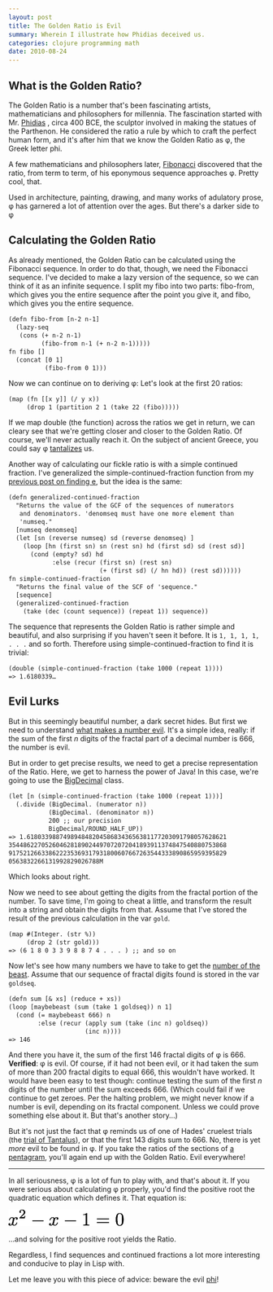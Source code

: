 ```yaml
---
layout: post
title: The Golden Ratio is Evil
summary: Wherein I illustrate how Phidias deceived us.
categories: clojure programming math
date: 2010-08-24
---
```

## What is the Golden Ratio?

The Golden Ratio is a number that's been fascinating artists, mathematicians and philosophers for millennia. The fascination started with Mr. [Phidias][2] , circa 400 BCE, the sculptor involved in making the statues of the Parthenon. He considered the ratio a rule by which to craft the perfect human form, and it's after him that we know the Golden Ratio as φ, the Greek letter phi.

A few mathematicians and philosophers later, [Fibonacci][3] discovered that the ratio, from term to term, of his eponymous sequence approaches φ. Pretty cool, that.

Used in architecture, painting, drawing, and many works of adulatory prose, φ has garnered a lot of attention over the ages. But there's a darker side to φ

## Calculating the Golden Ratio

As already mentioned, the Golden Ratio can be calculated using the Fibonacci sequence. In order to do that, though, we need the Fibonacci sequence. I've decided to make a lazy version of the sequence, so we can think of it as an infinite sequence. I split my fibo into two parts: fibo-from, which gives you the entire sequence after the point you give it, and fibo, which gives you the entire sequence.

~~~~~~~~~~~~~~~~~~~~~~~~~~~~~~~~~~~~~~~~~~ {.clojure}
(defn fibo-from [n-2 n-1]
  (lazy-seq
   (cons (+ n-2 n-1)
         (fibo-from n-1 (+ n-2 n-1)))))
fn fibo []
  (concat [0 1]
          (fibo-from 0 1)))
~~~~~~~~~~~~~~~~~~~~~~~~~~~~~~~~~~~~~~~~~~

Now we can continue on to deriving φ: Let's look at the first 20 ratios:

~~~~~~~~~~~~~~~~~~~~~~~~~~~~~~~~~~~~~~~~~~ {.clojure}
(map (fn [[x y]] (/ y x))
     (drop 1 (partition 2 1 (take 22 (fibo)))))
~~~~~~~~~~~~~~~~~~~~~~~~~~~~~~~~~~~~~~~~~~

If we map double (the function) across the ratios we get in return, we can cleary see that we're getting closer and closer to the Golden Ratio. Of course, we'll never actually reach it. On the subject of ancient Greece, you could say φ [tantalizes][4] us.

Another way of calculating our fickle ratio is with a simple continued fraction. I've generalized the simple-continued-fraction function from my [previous post on finding e][5], but the idea is the same:

~~~~~~~~~~~~~~~~~~~~~~~~~~~~~~~~~~~~~~~~~~ {.clojure}
(defn generalized-continued-fraction
  "Returns the value of the GCF of the sequences of numerators
   and denominators. 'denomseq must have one more element than
   'numseq."
  [numseq denomseq]
  (let [sn (reverse numseq) sd (reverse denomseq) ]
    (loop [hn (first sn) sn (rest sn) hd (first sd) sd (rest sd)]
      (cond (empty? sd) hd
            :else (recur (first sn) (rest sn)
                         (+ (first sd) (/ hn hd)) (rest sd))))))
fn simple-continued-fraction
  "Returns the final value of the SCF of 'sequence."
  [sequence]
  (generalized-continued-fraction
    (take (dec (count sequence)) (repeat 1)) sequence))
~~~~~~~~~~~~~~~~~~~~~~~~~~~~~~~~~~~~~~~~~~

The sequence that represents the Golden Ratio is rather simple and beautiful, and also surprising if you haven't seen it before. It is `1, 1, 1, 1, . . .` and so forth. Therefore using simple-continued-fraction to find it is trivial:

~~~~~~~~~~~~~~~~~~~~~~~~~~~~~~~~~~~~~~~~~~ {.clojure}
(double (simple-continued-fraction (take 1000 (repeat 1))))
=> 1.6180339…
~~~~~~~~~~~~~~~~~~~~~~~~~~~~~~~~~~~~~~~~~~

## Evil Lurks

But in this seemingly beautiful number, a dark secret hides. But first we need to understand [what makes a number evil][6]. It's a simple idea, really: if the sum of the first *n* digits of the fractal part of a decimal number is 666, the number is evil.

But in order to get precise results, we need to get a precise representation of the Ratio. Here, we get to harness the power of Java! In this case, we're going to use the [BigDecimal][7] class.

~~~~~~~~~~~~~~~~~~~~~~~~~~~~~~~~~~~~~~~~~~ {.clojure}
(let [n (simple-continued-fraction (take 1000 (repeat 1)))]
  (.divide (BigDecimal. (numerator n))
           (BigDecimal. (denominator n))
           200 ;; our precision
           BigDecimal/ROUND_HALF_UP))
=> 1.6180339887498948482045868343656381177203091798057628621
354486227052604628189024497072072041893911374847540880753868
917521266338622235369317931800607667263544333890865959395829
0563832266131992829026788M
~~~~~~~~~~~~~~~~~~~~~~~~~~~~~~~~~~~~~~~~~~

Which looks about right.

Now we need to see about getting the digits from the fractal portion of the number. To save time, I'm going to cheat a little, and transform the result into a string and obtain the digits from that. Assume that I've stored the result of the previous calculation in the var `gold`.

~~~~~~~~~~~~~~~~~~~~~~~~~~~~~~~~~~~~~~~~~~ {.clojure}
(map #(Integer. (str %))
     (drop 2 (str gold)))
=> (6 1 8 0 3 3 9 8 8 7 4 . . . ) ;; and so on
~~~~~~~~~~~~~~~~~~~~~~~~~~~~~~~~~~~~~~~~~~

Now let's see how many numbers we have to take to get the [number of the beast][8]. Assume that our sequence of fractal digits found is stored in the var `goldseq`.

~~~~~~~~~~~~~~~~~~~~~~~~~~~~~~~~~~~~~~~~~~ {.clojure}
(defn sum [& xs] (reduce + xs))
(loop [maybebeast (sum (take 1 goldseq)) n 1]
  (cond (= maybebeast 666) n
        :else (recur (apply sum (take (inc n) goldseq))
                     (inc n))))
=> 146
~~~~~~~~~~~~~~~~~~~~~~~~~~~~~~~~~~~~~~~~~~

And there you have it, the sum of the first 146 fractal digits of φ is 666. **Verified**: φ is evil. Of course, if it had not been evil, or it had taken the sum of more than 200 fractal digits to equal 666, this wouldn't have worked. It would have been easy to test though: continue testing the sum of the first *n* digits of the number until the sum exceeds 666. (Which could fail if we continue to get zeroes. Per the halting problem, we might never know if a number is evil, depending on its fractal component. Unless we could prove something else about it. But that's another story…)

But it's not just the fact that φ reminds us of one of Hades' cruelest trials (the [trial of Tantalus][9]), or that the first 143 digits sum to 666. No, there is yet *more* evil to be found in φ. If you take the ratios of the sections of [a pentagram][10], you'll again end up with the Golden Ratio. Evil everywhere!

* * *

In all seriousness, φ is a lot of fun to play with, and that's about it. If you were serious about calculating φ properly, you'd find the positive root the quadratic equation which defines it. That equation is:

<img src="/images/goldenratio.png" width="227" height="33" />

…and solving for the positive root yields the Ratio.

Regardless, I find sequences and continued fractions a lot more interesting and conducive to play in Lisp with.

Let me leave you with this piece of advice: beware the evil [phi][11]!

[1]: http://copperthoughts.com
 [2]: http://en.wikipedia.org/wiki/Phidias
 [3]: http://en.wikipedia.org/wiki/Fibonacci
 [4]: http://homepage.mac.com/cparada/GML/Tantalus1.html
 [5]: http://copperthoughts.com/p/e-and-clojure/
 [6]: http://mathworld.wolfram.com/EvilNumber.html
 [7]: http://download-llnw.oracle.com/javase/6/docs/api/java/math/BigDecimal.html
 [8]: http://en.wikipedia.org/wiki/Number_of_the_Beast
 [9]: http://en.wikipedia.org/wiki/Tantalus#Story_of_Tantalus
 [10]: http://en.wikipedia.org/wiki/Pentagram
 [11]: http://en.wikipedia.org/wiki/Phi
